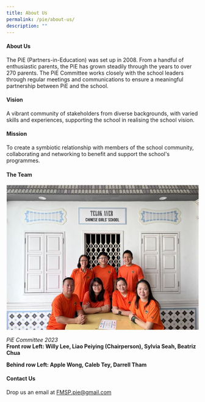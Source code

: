 ```yaml
---
title: About Us
permalink: /pie/about-us/
description: ""
---
```

<h4><strong>About Us</strong></h4>

<p>The PiE (Partners-in-Education) was set up in 2008. From a handful of enthusiastic parents, the PiE has grown steadily through the years to over 270 parents. The PiE Committee works closely with the school leaders through regular meetings and communications to ensure a&nbsp;meaningful partnership between PiE and the school.</p>

<h4><strong>Vision</strong></h4>

<p>A vibrant community of stakeholders from diverse backgrounds, with varied skills and experiences, supporting the school in realising the school vision.</p>

<h4><strong>Mission</strong></h4>

<p>To create a symbiotic relationship with members of the school community, collaborating and networking to benefit and support the school's programmes.</p>

<h4><strong>The Team</strong></h4>

![](/images/PIE%20Events%202022/pie%202023.JPG)

<p><em>PiE Committee 2023<br></em><b>Front row Left: Willy Lee, Liao Peiying (Chairperson), Sylvia Seah, Beatriz Chua 

Behind row Left: Apple Wong, Caleb Tey, Darrell Tham</b></p>
<h4><strong>Contact Us</strong></h4>

<p>Drop us an email at&nbsp;<a href="mailto:FMSP.pie@gmail.com">FMSP.pie@gmail.com</a></p>